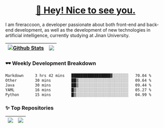 <h1 align="center"><a href="https://blog.raccooncc.top">👋 Hey! Nice to see you.</a></h1>

I am fireraccoon, a developer passionate about both front-end and back-end development, as well as the development of new technologies in artificial intelligence, currently studying at Jinan University.

| <a href="#"><img src="https://github-readme-stats.raccooncc.top/api?username=fireraccoon&show_icons=true&include_all_commits=true&theme=buefy&hide_border=true" alt="Github Stats" /></a> | <a href="#"><img src="https://github-readme-stats.raccooncc.top/api/top-langs/?username=fireraccoon&layout=compact&theme=buefy&hide_border=true" /></a> |
| --- | --- |

### 🕶 Weekly Development Breakdown

<!--START_SECTION:waka-->

```txt
Markdown     3 hrs 42 mins   █████████████████▓░░░░░░░   70.04 %
Other        30 mins         ██▒░░░░░░░░░░░░░░░░░░░░░░   09.64 %
Java         30 mins         ██▒░░░░░░░░░░░░░░░░░░░░░░   09.44 %
YAML         16 mins         █▒░░░░░░░░░░░░░░░░░░░░░░░   05.27 %
Python       15 mins         █▒░░░░░░░░░░░░░░░░░░░░░░░   04.99 %
```

<!--END_SECTION:waka-->

### ✨ Top Repositories

| <a href="https://github.com/fireraccoon/AdvVis-CNN"><img src="https://github-readme-stats.raccooncc.top/api/pin/?username=fireraccoon&repo=AdvVis-CNN&theme=buefy&hide_border=true" /></a> | <a href="https://github.com/fireraccoon/leetcode-solutions"><img src="https://github-readme-stats.raccooncc.top/api/pin/?username=fireraccoon&repo=leetcode-solutions&theme=buefy&hide_border=true" /></a> |
| --- | --- |
